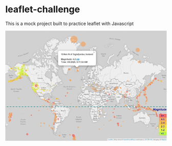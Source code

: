 # leaflet-challenge
This is a mock project built to practice leaflet with Javascript

<p align="center">
  <img src="static/data/monthly_all_earthquakes.png">
</p>

